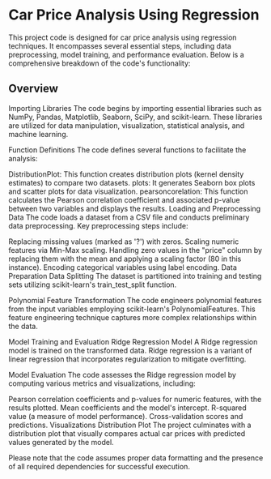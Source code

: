 #  Car Price Analysis Using Regression
This project code is designed for car price analysis using regression techniques. It encompasses several essential steps, including data preprocessing, model training, and performance evaluation. Below is a comprehensive breakdown of the code's functionality:

## Overview
Importing Libraries
The code begins by importing essential libraries such as NumPy, Pandas, Matplotlib, Seaborn, SciPy, and scikit-learn. These libraries are utilized for data manipulation, visualization, statistical analysis, and machine learning.

Function Definitions
The code defines several functions to facilitate the analysis:

DistributionPlot: This function creates distribution plots (kernel density estimates) to compare two datasets.
plots: It generates Seaborn box plots and scatter plots for data visualization.
pearsoncorelation: This function calculates the Pearson correlation coefficient and associated p-value between two variables and displays the results.
Loading and Preprocessing Data
The code loads a dataset from a CSV file and conducts preliminary data preprocessing. Key preprocessing steps include:

Replacing missing values (marked as '?') with zeros.
Scaling numeric features via Min-Max scaling.
Handling zero values in the "price" column by replacing them with the mean and applying a scaling factor (80 in this instance).
Encoding categorical variables using label encoding.
Data Preparation
Data Splitting
The dataset is partitioned into training and testing sets utilizing scikit-learn's train_test_split function.

Polynomial Feature Transformation
The code engineers polynomial features from the input variables employing scikit-learn's PolynomialFeatures. This feature engineering technique captures more complex relationships within the data.

Model Training and Evaluation
Ridge Regression Model
A Ridge regression model is trained on the transformed data. Ridge regression is a variant of linear regression that incorporates regularization to mitigate overfitting.

Model Evaluation
The code assesses the Ridge regression model by computing various metrics and visualizations, including:

Pearson correlation coefficients and p-values for numeric features, with the results plotted.
Mean coefficients and the model's intercept.
R-squared value (a measure of model performance).
Cross-validation scores and predictions.
Visualizations
Distribution Plot
The project culminates with a distribution plot that visually compares actual car prices with predicted values generated by the model.

Please note that the code assumes proper data formatting and the presence of all required dependencies for successful execution.
